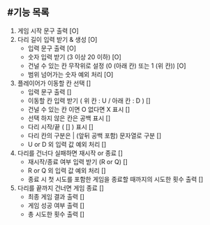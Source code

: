 #기능 목록
---------
1. 게임 시작 문구 출력 [O]
2. 다리 길이 입력 받기 & 생성 [O]
    - 입력 문구 출력 [O]
    - 숫자 입력 받기 (3 이상 20 이하) [O]
    - 건널 수 있는 칸 무작위로 설정 (0 (아래 칸) 또는 1 (위 칸)) [O]
    - 범위 넘어가는 숫자 예외 처리 [O]
3. 플레이어가 이동할 칸 선택 []
    - 입력 문구 출력 []
    - 이동할 칸 입력 받기 ( 위 칸 : U / 아래 칸 : D ) []
    - 건널 수 있는 칸 이면 O 없다면 X 표시 []
    - 선택 하지 않은 칸은 공백 표시 []
    - 다리 시작/끝 ( [] ) 표시 []
    - 다리 칸의 구분은 | (앞뒤 공백 포함) 문자열로 구분 []
    - U or D 외 입력 값 예외 처리 []
4. 다리를 건너다 실패하면 재시작 or 종료 []
    - 재시작/종료 여부 입력 받기 (R or Q) []
    - R or Q 외 입력 값 예외 처리 []
    - 종료 시 첫 시도를 포함한 게임을 종료할 때까지의 시도한 횟수 출력 []
5. 다리를 끝까지 건너면 게임 종료 []
    - 최종 게임 결과 출력 []
    - 게임 성공 여부 출력 []
    - 총 시도한 횟수 출력 []
   